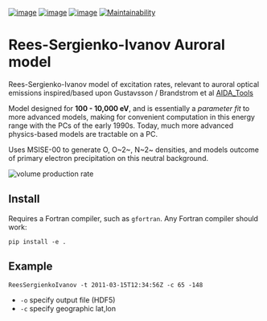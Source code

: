 [![image](https://zenodo.org/badge/36744637.svg)](https://zenodo.org/badge/latestdoi/36744637)
[![image](https://travis-ci.org/scivision/reesaurora.svg)](https://travis-ci.org/scivision/reesaurora)
[![image](https://coveralls.io/repos/scivision/reesaurora/badge.svg?branch=master)](https://coveralls.io/github/scivision/reesaurora?branch=master)
[![Maintainability](https://api.codeclimate.com/v1/badges/fae4ee1dfb20a766ebce/maintainability)](https://codeclimate.com/github/scivision/reesaurora/maintainability)

# Rees-Sergienko-Ivanov Auroral model

Rees-Sergienko-Ivanov model of excitation rates, relevant to auroral
optical emissions inspired/based upon Gustavsson / Brandstrom et al
[AIDA_Tools](https://github.com/scivision/AIDA-tools)

Model designed for **100 - 10,000 eV**, and is essentially a *parameter
fit* to more advanced models, making for convenient computation in this
energy range with the PCs of the early 1990s. Today, much more advanced
physics-based models are tractable on a PC.

Uses MSISE-00 to generate O, O~2~, N~2~ densities, and models outcome of
primary electron precipitation on this neutral background.

![volume production rate](tests/demo.png)


## Install

Requires a Fortran compiler, such as `gfortran`. 
Any Fortran compiler should work:

    pip install -e .

## Example

    ReesSergienkoIvanov -t 2011-03-15T12:34:56Z -c 65 -148

* `-o` specify output file (HDF5) 
* `-c` specify geographic lat,lon

